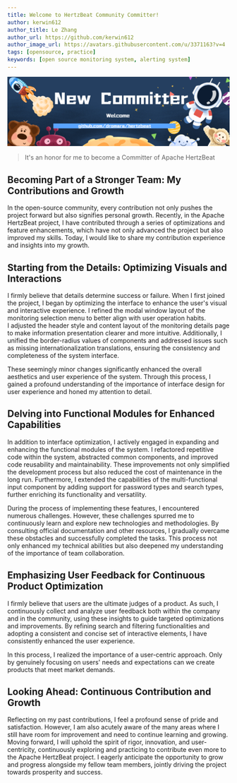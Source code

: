 ```yaml
---
title: Welcome to HertzBeat Community Committer!
author: kerwin612
author_title: Le Zhang
author_url: https://github.com/kerwin612
author_image_url: https://avatars.githubusercontent.com/u/3371163?v=4
tags: [opensource, practice]
keywords: [open source monitoring system, alerting system]
---
```


![hertzBeat](/img/blog/new-committer.png)

> It's an honor for me to become a Committer of Apache HertzBeat

## Becoming Part of a Stronger Team: My Contributions and Growth

In the open-source community, every contribution not only pushes the project forward but also signifies personal growth. Recently, in the Apache HertzBeat project, I have contributed through a series of optimizations and feature enhancements, which have not only advanced the project but also improved my skills. Today, I would like to share my contribution experience and insights into my growth.

## Starting from the Details: Optimizing Visuals and Interactions

I firmly believe that details determine success or failure. When I first joined the project, I began by optimizing the interface to enhance the user's visual and interactive experience. I refined the modal window layout of the monitoring selection menu to better align with user operation habits.  
I adjusted the header style and content layout of the monitoring details page to make information presentation clearer and more intuitive. Additionally, I unified the border-radius values of components and addressed issues such as missing internationalization translations, ensuring the consistency and completeness of the system interface.

These seemingly minor changes significantly enhanced the overall aesthetics and user experience of the system. Through this process, I gained a profound understanding of the importance of interface design for user experience and honed my attention to detail.

## Delving into Functional Modules for Enhanced Capabilities

In addition to interface optimization, I actively engaged in expanding and enhancing the functional modules of the system. I refactored repetitive code within the system, abstracted common components, and improved code reusability and maintainability. These improvements not only simplified the development process but also reduced the cost of maintenance in the long run. Furthermore, I extended the capabilities of the multi-functional input component by adding support for password types and search types, further enriching its functionality and versatility.

During the process of implementing these features, I encountered numerous challenges. However, these challenges spurred me to continuously learn and explore new technologies and methodologies. By consulting official documentation and other resources, I gradually overcame these obstacles and successfully completed the tasks. This process not only enhanced my technical abilities but also deepened my understanding of the importance of team collaboration.

## Emphasizing User Feedback for Continuous Product Optimization

I firmly believe that users are the ultimate judges of a product. As such, I continuously collect and analyze user feedback both within the company and in the community, using these insights to guide targeted optimizations and improvements. By refining search and filtering functionalities and adopting a consistent and concise set of interactive elements, I have consistently enhanced the user experience.

In this process, I realized the importance of a user-centric approach. Only by genuinely focusing on users' needs and expectations can we create products that meet market demands.

## Looking Ahead: Continuous Contribution and Growth

Reflecting on my past contributions, I feel a profound sense of pride and satisfaction. However, I am also acutely aware of the many areas where I still have room for improvement and need to continue learning and growing. Moving forward, I will uphold the spirit of rigor, innovation, and user-centricity, continuously exploring and practicing to contribute even more to the Apache HertzBeat project. I eagerly anticipate the opportunity to grow and progress alongside my fellow team members, jointly driving the project towards prosperity and success.
